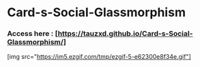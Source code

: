 # Card-s-Social-Glassmorphism

### Access here : [https://tauzxd.github.io/Card-s-Social-Glassmorphism/]

[img src="https://im5.ezgif.com/tmp/ezgif-5-e62300e8f34e.gif"]
